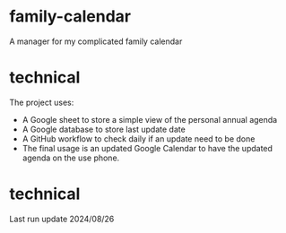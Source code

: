 # family-calendar
A manager for my complicated family calendar

# technical

The project uses:
- A Google sheet to store a simple view of the personal annual agenda
- A Google database to store last update date
- A GitHub workflow to check daily if an update need to be done
- The final usage is an updated Google Calendar to have the updated agenda on the use phone.


# technical

Last run update 2024/08/26



    
    
    
    
    
    
    

    


    
    

    
    



    
    
    
    
    
    
    
    
    

    

    
    
    
    
    

    
    

    
    
    

    
    
    
    
    